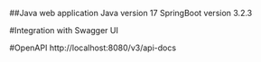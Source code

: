 ##Java web application
Java version 17
SpringBoot version 3.2.3


#Integration with Swagger UI


#OpenAPI
http://localhost:8080/v3/api-docs
